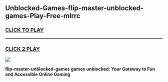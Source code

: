 
## Unblocked-Games-flip-master-unblocked-games-Play-Free-mlrrc
<h3>
<a href="https://premium76.site?title=flip-master-unblocked-games&ref=12A">CLICK TO PLAY</a></h3>
<hr>

<h3>
<a href="https://premium76.site?title=flip-master-unblocked-games&ref=12A">CLICK 2 PLAY</a>
  
</h3>

<a href="https://premium76.site?title=flip-master-unblocked-games&ref=12A"><img src="https://clearcache.store/games.png"></a>


**flip-master-unblocked-games games unblocked: Your Gateway to Fun and Accessible Online Gaming**

